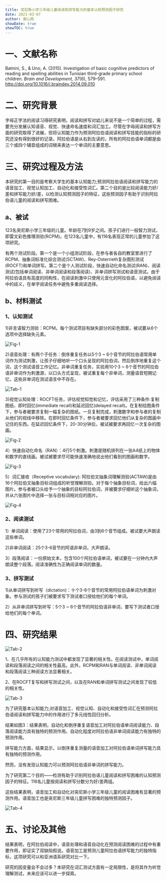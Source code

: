 ```yaml
---
title: 突尼斯小学三年级儿童阅读和拼写能力的基本认知预测因子研究
date: 2021-03-07
author: 谢心雨
showDate: true
showTOC: true
---
```


# 一、文献名称

Batnini, S., & Uno, A. (2015). Investigation of basic cognitive predictors of reading and spelling abilities in Tunisian third-grade primary school children. *Brain and Development, 37*(6), 579–591. http://doi.org/10.1016/j.braindev.2014.09.010

# 二、研究背景

字母正字法的阅读习得研究表明，阅读和拼写对幼儿来说不是一个简单的过程，需要充分发展认知语音、视觉、快速命名速度和词汇加工。尽管在字母阅读和拼写方面的研究取得了进展，但将认知能力作为预测阿拉伯语阅读和拼写技能的指标的研究还没有得到很好的记录。阿拉伯语是从右到左读的，所有的阿拉伯语单词都是由三个或四个辅音组成的词根来表达一个单词的主要意思。

# 三、研究过程及方法

本研究的第一目的是考察大学生的基本认知能力;预测阿拉伯语阅读和拼写能力的语音加工、视觉认知加工、自动化和接受性词汇。第二个目的是比较阅读能力好/差和拼写能力好/差，以检测认知预测因子的特征，这些预测因子有助于识别阿拉伯语儿童的阅读和拼写困难。

## a、被试

123名突尼斯小学三年级的儿童。年龄在7到9岁之间。孩子们进行一般智力测试，即雷文彩色推理测验(RCPM)。在123名儿童中，有116名表现正常的儿童参加了这项研究。

有两个测试阶段。第一个是一个小组测试阶段，在参与者各自的教室里进行了RCPM、抽象词标准化综合测试(SCTAW)、Rey-Osterrieth复杂图形测试(ROCFT)和单词拼写。第二个是个人测试阶段，快速自动化命名测试(RAN)、阅读测试(包括单词阅读、非单词阅读和段落阅读)、非单词拼写测试和语音测试。由于阿拉伯语具有高度的同构性，在阅读刺激中只使用元音化的阿拉伯语，以避免阅读中的歧义，在单字阅读任务中避免多重阅读选择。

## b、材料测试

### 1、认知测试

1)非言语智力测验：RCPM。每个测试项目有缺失部分的彩色图案，被试要从6个选项中选择缺失元素。

![Fig-1](../Supporting_Information/2021-03-07-XXY2-Fig-1)

2)语音处理：有两个子任务：倒序重复任务以5个3 ~ 6个音节的阿拉伯语常用单词作为测试刺激，让孩子仔细地听一个口头呈现的阿拉伯词，然后倒序地重复这个词，这个测试语音工作记忆。非单词重复任务，实验用10个3 ~ 6个音节的阿拉伯语非单词作为刺激源，以口头方式呈现，被试重复每个非单词，测量语音短期记忆，这些非单词在测试语言中不存在。

![Tab-1](../Supporting_Information/2021-03-07-XXY2-Tab-1)

3)视觉认知处理：ROCFT任务，评估视觉知觉和记忆，评估采用了三种条件:复制图纸、即时回忆(immediate recall)和延迟回忆(delayed recall)。在复制绘图条件下，参与者被要求复制一幅复杂的图纸。一旦复制完成，刺激数字和参与者的复制从他们的视线中移除。在即时回忆条件下，参与者被要求回忆他们从复杂的图画中记住的东西。在延迟回忆条件下，20-30分钟后，被试被要求再回忆一次复杂的图画。

![Fig-2](../Supporting_Information/2021-03-07-XXY2-Fig-2)

4）快速自动化命名（RAN）：4行5个刺激。刺激是随机排列在一张A4纸上的物体和数字的直线画。被试被要求尽可能快速准确地说出他们看到的图画和数字。

![Fig-3](../Supporting_Information/2021-03-07-XXY2-Fig-3)

5）词汇接收（Receptive vocabulary): 阿拉伯文抽象词理解测验(ACTAW)是由16个阿拉伯文抽象目标词组成的听觉理解测验。对于每个抽象目标词，给出六幅图片。参与者被口头给予一个抽象的目标阿拉伯词，并被要求仔细听这个抽象词，并从六张图片中选择一张与目标词相对应的图片。

![Fig-4](../Supporting_Information/2021-03-07-XXY2-Fig-4)

### 2、阅读测试

1）单词阅读：使用了23个常用的阿拉伯词，由3到6个音节组成。被试要大声朗读这些单词。

2)非单词阅读：25个3-6音节的阿语非单词，大声朗读。

3）段落阅读：一份原始文本，包含100个阿拉伯语单词，被试要在一分钟内大声朗读整个段落。阅读准确性为正确阅读单词的数量。

### 3、拼写测试

1)从单词拼写到听写（dictation)：十个3-6个音节的常用阿拉伯语单词为刺激对象。参与测试的孩子们被要求写下测试者口授给他们的每个单词。

2）从非单词拼写到听写：5个3 ~ 6个音节的阿拉伯语非单词，要写下测试者口授给他们的每个单词。

# 四、研究结果

![Tab-2](../Supporting_Information/2021-03-07-XXY2-Tab-2)

1、在几乎所有的认知能力测试中都发现了显著的相关性。在阅读测试中，单词阅读和段落阅读之间的相关性最高。此外，RCPM和RAN与单词阅读、非单词阅读和段落阅读三种阅读方法显著相关。

2、在ROCFT复写和拼写测试之间，以及在RAN和单词拼写测试之间发现了较低的相关性。

![Tab-3](../Supporting_Information/2021-03-07-XXY2-Tab-3)

为了研究基本认知能力;对语音加工、视觉认知、自动化和接受性词汇在预测阿拉伯语阅读和拼写能力中的作用进行了多元线性回归分析。

结果如图3：结果表明，自动化和倒序重复语音加工对阿拉伯语单词阅读能力、段落阅读能力具有独特的预测作用。自动化程度对阿拉伯语非单词阅读能力有独特的预测作用。

拼写能力方面，结果显示，以倒序重复测量的语音加工对阿拉伯语单词拼写能力具有独特的预测作用。

然而，没有发现认知能力可以预测阿拉伯语非单词的拼写能力。

为了研究第二个目的——检测有助于识别阿拉伯语儿童阅读和拼写困难的认知预测因子的特征。116名儿童按阅读和拼写分数分为好/差两组。

这些结果表明，语音加工和自动化对突尼斯小学三年级儿童的阅读困难有显著的预测作用。语音加工也是突尼斯三年级儿童拼写困难的独特预测因子。

![Tab-4](../Supporting_Information/2021-03-07-XXY2-Tab-4)

# 五、讨论及其他

结果表明，在阿拉伯阅读中，语音处理和语音自动化在预测阅读困难的过程中有重要作用，即证实了双缺陷假说。语音加工是预测儿童阿拉伯语拼写能力的独特指标，这项研究可以和亚洲语系研究对比一下。

研究的因变量会不会过多？本研究在词汇测试方面有一定局限性，是将其作为听觉理解测试，未来应该可以进一步探索。
